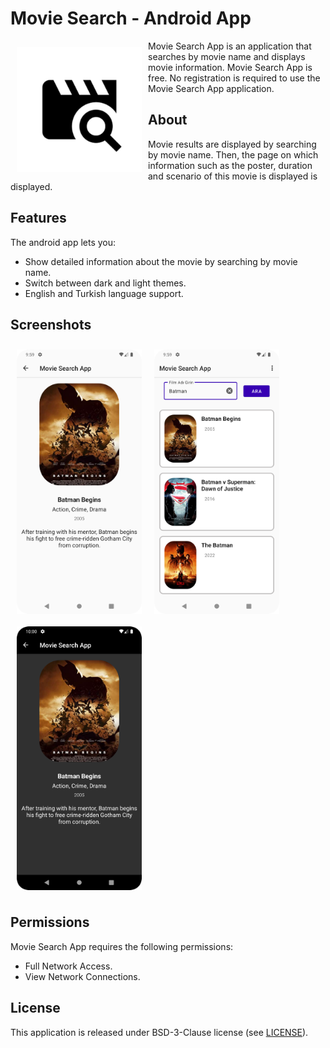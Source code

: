 # Movie Search - Android App

<img src="/readme/ic_logo.png" align="left"
width="200" hspace="10" vspace="10">

Movie Search App is an application that searches by movie name and displays movie information.
Movie Search App is free.
No registration is required to use the Movie Search App application.

## About

Movie results are displayed by searching by movie name. Then, the page on which information such as the poster, duration and scenario of this movie is displayed is displayed.

## Features

The android app lets you:
- Show detailed information about the movie by searching by movie name.
- Switch between dark and light themes.
- English and Turkish language support.

## Screenshots

[<img src="/readme/Screenshot_20221223_095914.png" align="center"
width="200"
    hspace="10" vspace="10">](/readme/Screenshot_20221223_095914.png)
[<img src="/readme/Screenshot_20221223_095934.png" align="left"
width="200"
    hspace="10" vspace="10">](/readme/Screenshot_20221223_095934.png)
[<img src="/readme/Screenshot_20221223_100006.png" align="center"
width="200"
    hspace="10" vspace="10">](/readme/Screenshot_20221223_100006.png)

## Permissions

Movie Search App requires the following permissions:
- Full Network Access.
- View Network Connections.

## License

This application is released under BSD-3-Clause license (see [LICENSE](LICENSE)).
